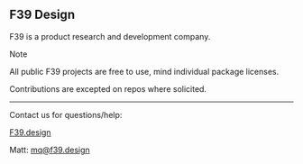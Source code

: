 ## F39 Design
F39 is a product research and development company.

> [!NOTE]
> All public F39 projects are free to use, mind individual package licenses.

Contributions are excepted on repos where solicited.

---
Contact us for questions/help:

[F39.design](https://www.f39.design/)

Matt: mq@f39.design

<!--
**Here are some ideas to get you started:**
🙋‍♀️ A short introduction - what is your organization all about?
🌈 Contribution guidelines - how can the community get involved?
👩‍💻 Useful resources - where can the community find your docs? Is there anything else the community should know?
🍿 Fun facts - what does your team eat for breakfast?
🧙 Remember, you can do mighty things with the power of [Markdown](https://docs.github.com/github/writing-on-github/getting-started-with-writing-and-formatting-on-github/basic-writing-and-formatting-syntax)
-->
